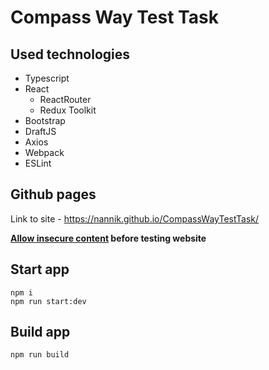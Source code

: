 # Compass Way Test Task

## Used technologies
- Typescript
- React
  - ReactRouter
  - Redux Toolkit
- Bootstrap
- DraftJS
- Axios
- Webpack
- ESLint

## Github pages
Link to site - https://nannik.github.io/CompassWayTestTask/

**[Allow insecure content](https://stackoverflow.com/a/69359943) before testing website**

## Start app

``` 
npm i 
npm run start:dev
```

## Build app

``` 
npm run build
```